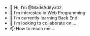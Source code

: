 - 👋 Hi, I’m @MadeAditya02
- 👀 I’m interested in Web Programming
- 🌱 I’m currently learning Back End
- 💞️ I’m looking to collaborate on ...
- 📫 How to reach me ...

<!---
MadeAditya02/MadeAditya02 is a ✨ special ✨ repository because its `README.md` (this file) appears on your GitHub profile.
You can click the Preview link to take a look at your changes.
--->
